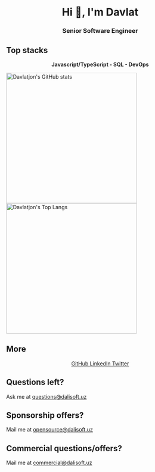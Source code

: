 <h1 align="center">Hi 👋, I'm Davlat</h1>
<h3 align="center">Senior Software Engineer</h3>

## Top stacks

<p align='center'>
<b>Javascript/TypeScript - SQL - DevOps</b>
</p>

<p align='left'>
<img src="https://github-readme-stats.vercel.app/api?username=dalisoft&show_icons=true&show=reviews,discussions_started,discussions_answered,prs_merged,prs_merged_percentage" alt="Davlatjon's GitHub stats" height="350" />
<img src="https://github-readme-stats.vercel.app/api/top-langs/?username=dalisoft&show_icons=true&layout=pie" alt="Davlatjon's Top Langs" height="350" />
</p>

## More

<p align="center">
          <a href="https://github.com/dalisoft" target="_blank" alt="GitHub">
            GitHub
          </a>
          <a href="https://linkedin.com/in/dalisoft" target="_blank" alt="LinkedIn">
            LinkedIn
          </a>
          <a href="https://twitter.com/dalisoft" target="_blank" alt="Twitter">
            Twitter
          </a>
</p>

## Questions left?

Ask me at <questions@dalisoft.uz>

## Sponsorship offers?

Mail me at <opensource@dalisoft.uz>

## Commercial questions/offers?

Mail me at <commercial@dalisoft.uz>
